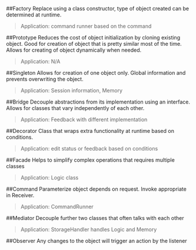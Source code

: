 ##Factory 
Replace using a class constructor, type of object created can be determined at runtime. 
>Application: command runner based on the command 

##Prototype
Reduces the cost of object initialization by cloning existing object. Good for creation
of object that is pretty similar most of the time. Allows for creating of object
dynamically when needed. 
>Application: N/A

##Singleton
Allows for creation of one object only. Global information and prevents overwriting 
the object.
>Application: Session information, Memory

##Bridge
Decouple abstractions from its implementation using an interface. Allows for classes
that vary independently of each other. 
>Application: Feedback with different implementation 

##Decorator
Class that wraps extra functionality at runtime based on conditions.
>Application: edit status or feedback based on conditions 

##Facade 
Helps to simplify complex operations that requires multiple classes 
>Application: Logic class 

##Command
Parameterize object depends on request. Invoke appropriate in Receiver. 
>Application: CommandRunner 

##Mediator
Decouple further two classes that often talks with each other 
>Application: StorageHandler handles Logic and Memory

##Observer
Any changes to the object will trigger an action by the listener 

